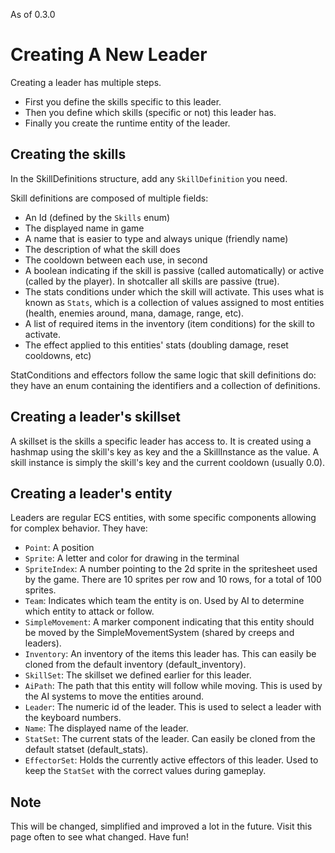 As of 0.3.0
# Creating A New Leader
Creating a leader has multiple steps.
- First you define the skills specific to this leader.
- Then you define which skills (specific or not) this leader has.
- Finally you create the runtime entity of the leader.

## Creating the skills

In the SkillDefinitions structure, add any `SkillDefinition` you need.

Skill definitions are composed of multiple fields:
- An Id (defined by the `Skills` enum)
- The displayed name in game
- A name that is easier to type and always unique (friendly name)
- The description of what the skill does
- The cooldown between each use, in second
- A boolean indicating if the skill is passive (called automatically) or active (called by the player). In shotcaller all skills are passive (true).
- The stats conditions under which the skill will activate. This uses what is known as `Stats`, which is
a collection of values assigned to most entities (health, enemies around, mana, damage, range, etc).
- A list of required items in the inventory (item conditions) for the skill to activate.
- The effect applied to this entities' stats (doubling damage, reset cooldowns, etc)

StatConditions and effectors follow the same logic that skill definitions do:
they have an enum containing the identifiers and a collection of definitions.

## Creating a leader's skillset

A skillset is the skills a specific leader has access to.
It is created using a hashmap using the skill's key as key and the a SkillInstance as the value.
A skill instance is simply the skill's key and the current cooldown (usually 0.0).

## Creating a leader's entity

Leaders are regular ECS entities, with some specific components allowing for
complex behavior.
They have:
- `Point`: A position
- `Sprite`: A letter and color for drawing in the terminal
- `SpriteIndex`: A number pointing to the 2d sprite in the spritesheet used by the game. There are 10 sprites per row and 10 rows, for a total of 100 sprites.
- `Team`: Indicates which team the entity is on. Used by AI to determine which entity to attack or follow.
- `SimpleMovement`: A marker component indicating that this entity should be moved by the SimpleMovementSystem (shared by creeps and leaders).
- `Inventory`: An inventory of the items this leader has. This can easily be cloned from the default inventory (default_inventory).
- `SkillSet`: The skillset we defined earlier for this leader.
- `AiPath`: The path that this entity will follow while moving. This is used by the AI systems to move the entities around.
- `Leader`: The numeric id of the leader. This is used to select a leader with the keyboard numbers.
- `Name`: The displayed name of the leader.
- `StatSet`: The current stats of the leader. Can easily be cloned from the default statset (default_stats).
- `EffectorSet`: Holds the currently active effectors of this leader. Used to keep the `StatSet` with the correct values during gameplay.

## Note

This will be changed, simplified and improved a lot in the future. Visit this page often to
see what changed. Have fun!
